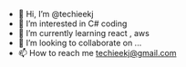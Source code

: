 - 👋 Hi, I’m @techieekj
- 👀 I’m interested in C# coding
- 🌱 I’m currently learning react , aws
- 💞️ I’m looking to collaborate on ...
- 📫 How to reach me techieekj@gmail.com

<!---
techieekj/techieekj is a ✨ special ✨ repository because its `README.md` (this file) appears on your GitHub profile.
You can click the Preview link to take a look at your changes.
--->
